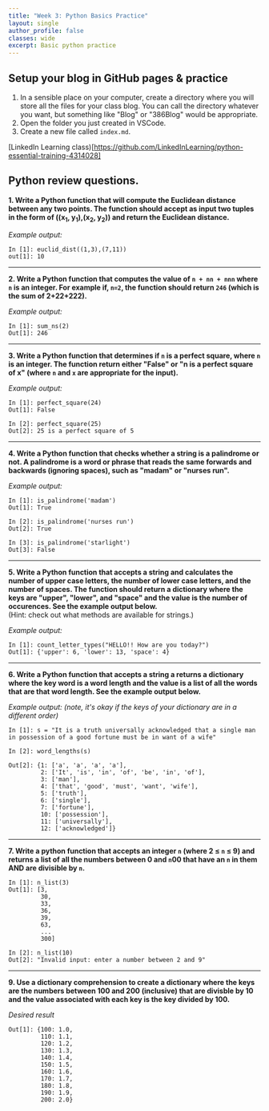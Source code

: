 ```yaml
---
title: "Week 3: Python Basics Practice"
layout: single
author_profile: false
classes: wide
excerpt: Basic python practice
---
```


## Setup your blog in GitHub pages & practice 
1.  In a sensible place on your computer, create a directory where you will store all the files for your class blog.  You can call the directory whatever you want, but something like "Blog" or "386Blog" would be appropriate. 
2.  Open the folder you just created in VSCode. 
3.  Create a new file called `index.md`. 


[LinkedIn Learning class)[https://github.com/LinkedInLearning/python-essential-training-4314028]

## Python review questions.

**1.  Write a Python function that will compute the Euclidean distance between any two points.  The function should accept as input two tuples in the form of ((x<sub>1</sub>, y<sub>1</sub>),(x<sub>2</sub>, y<sub>2</sub>)) and return the Euclidean distance.**

*Example output:*
```
In [1]: euclid_dist((1,3),(7,11))
out[1]: 10
```



-----
**2. Write a Python function that computes the value of ``n + nn + nnn`` where ``n`` is an integer.  For example if,  ``n=2``, the function should return ``246`` (which is the sum of 2+22+222).**  

*Example output:*
```
In [1]: sum_ns(2)
Out[1]: 246
```

-----
**3. Write a Python function that determines if ``n`` is a perfect square, where ``n`` is an integer.  The function return either "False" or "n is a perfect square of x"  (where ``n`` and ``x`` are appropriate for the input).**

*Example output:*

```
In [1]: perfect_square(24)
Out[1]: False

In [2]: perfect_square(25)
Out[2]: 25 is a perfect square of 5
```


----
**4. Write a Python function that checks whether a string is a palindrome or not.  A palindrome is a word or phrase that reads the same forwards and backwards (ignoring spaces), such as "madam" or "nurses run".**

*Example output:*

```
In [1]: is_palindrome('madam')
Out[1]: True

In [2]: is_palindrome('nurses run')
Out[2]: True

In [3]: is_palindrome('starlight')
Out[3]: False
```


----
**5. Write a Python function that accepts a string and calculates the number of upper case letters, the number of lower case letters, and the number of spaces.  The function should return a dictionary where the keys are "upper", "lower", and "space" and the value is the number of occurences.  See the example output below.**    
(Hint:  check out what methods are available for strings.)  

 *Example output:*

```
In [1]: count_letter_types("HELLO!! How are you today?")
Out[1]: {'upper': 6, 'lower': 13, 'space': 4}

```


----
**6. Write a Python function that accepts a string a returns a dictionary where the key word is a word length and the value is a list of all the words that are that word length.  See the example output below.**  

*Example output: (note, it's okay if the keys of your dictionary are in a different order)*

```
In [1]: s = "It is a truth universally acknowledged that a single man in possession of a good fortune must be in want of a wife"

In [2]: word_lengths(s)

Out[2]: {1: ['a', 'a', 'a', 'a'],
         2: ['It', 'is', 'in', 'of', 'be', 'in', 'of'],
         3: ['man'],
         4: ['that', 'good', 'must', 'want', 'wife'],
         5: ['truth'],
         6: ['single'],
         7: ['fortune'],
         10: ['possession'],
         11: ['universally'],
         12: ['acknowledged']}
```


----
**7.  Write a python function that accepts an integer `n` (where 2 $\le$ `n` $\le$ 9) and returns a list of all the numbers between 0 and `n`00 that have an `n` in them AND are divisible by `n`.**  

```
In [1]: n_list(3)
Out[1]: [3,
         30,
         33,
         36,
         39,
         63,
         ...
         300]

In [2]: n_list(10)
Out[2]: "Invalid input: enter a number between 2 and 9"
```



----
**9.  Use a dictionary comprehension to create a dictionary where the keys are the numbers between 100 and 200 (inclusive) that are divisble by 10 and the value associated with each key is the key divided by 100.**

*Desired result*
```
Out[1]: {100: 1.0,
         110: 1.1,
         120: 1.2,
         130: 1.3,
         140: 1.4,
         150: 1.5,
         160: 1.6,
         170: 1.7,
         180: 1.8,
         190: 1.9,
         200: 2.0}
 ```



